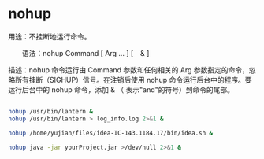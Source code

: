 
# nohup

用途：不挂断地运行命令。

　　语法：nohup Command [ Arg ... ] [　& ]

描述：nohup 命令运行由 Command 参数和任何相关的 Arg 参数指定的命令，忽略所有挂断（SIGHUP）信号。在注销后使用 nohup 命令运行后台中的程序。要运行后台中的 nohup 命令，添加 & （ 表示"and"的符号）到命令的尾部。

```bash

nohup /usr/bin/lantern &
nohup /usr/bin/lantern > log_info.log 2>&1 &

nohup /home/yujian/files/idea-IC-143.1184.17/bin/idea.sh &

nohup java -jar yourProject.jar >/dev/null 2>&1 & 

```
